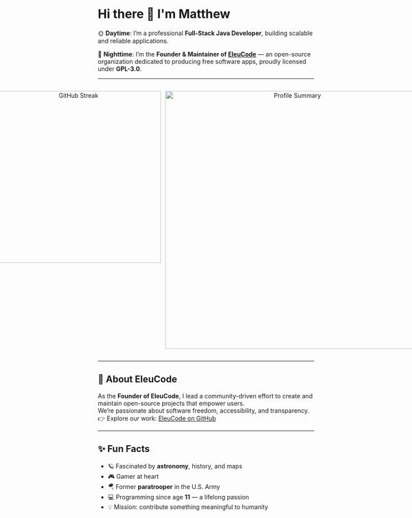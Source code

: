 # Hi there 👋 I'm Matthew

🌞 **Daytime**: I’m a professional **Full-Stack Java Developer**, building scalable and reliable applications.  

🌙 **Nighttime**: I’m the **Founder & Maintainer of [EleuCode](https://github.com/EleuCode)** — an open-source organization dedicated to producing free software apps, proudly licensed under **GPL-3.0**.

---

<div align="center" style="display: flex; justify-content: center; gap: 10px;">
  
  <!-- GitHub Streak -->
  <img 
    src="https://github-readme-streak-stats.herokuapp.com?user=matthewschaney&theme=green_nur&hide_border=false" 
    width="400" 
    alt="GitHub Streak"/>
  
  <!-- Profile Summary -->
  <img 
    src="http://github-profile-summary-cards.vercel.app/api/cards/profile-details?username=matthewschaney&theme=github_dark" 
    width="600" 
    alt="Profile Summary"/>
  
</div>

---

## 🚀 About EleuCode
As the **Founder of EleuCode**, I lead a community-driven effort to create and maintain open-source projects that empower users.  
We’re passionate about software freedom, accessibility, and transparency.  
👉 Explore our work: [EleuCode on GitHub](https://github.com/EleuCode)

---

## ✨ Fun Facts
- 🪐 Fascinated by **astronomy**, history, and maps  
- 🎮 Gamer at heart  
- 🪂 Former **paratrooper** in the U.S. Army  
- 💻 Programming since age **11** — a lifelong passion  
- 💡 Mission: contribute something meaningful to humanity
